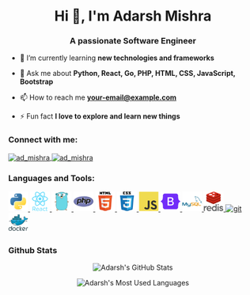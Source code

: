 <h1 align="center">Hi 👋, I'm Adarsh Mishra</h1>
<h3 align="center">A passionate Software Engineer</h3>

- 🌱 I’m currently learning **new technologies and frameworks**

- 💬 Ask me about **Python, React, Go, PHP, HTML, CSS, JavaScript, Bootstrap**

- 📫 How to reach me **your-email@example.com**

- ⚡ Fun fact **I love to explore and learn new things**

<h3 align="left">Connect with me:</h3>
<p align="left">
  <a href="https://www.linkedin.com/in/your-linkedin" target="blank">
    <img align="center" src="https://cdn.jsdelivr.net/npm/simple-icons@3.0.1/icons/linkedin.svg" alt="ad_mishra" height="30" width="40" />
  </a>
  <a href="https://twitter.com/your-twitter" target="blank">
    <img align="center" src="https://cdn.jsdelivr.net/npm/simple-icons@3.0.1/icons/twitter.svg" alt="ad_mishra" height="30" width="40" />
  </a>
</p>

<h3 align="left">Languages and Tools:</h3>
<p align="left"> 
  <a href="https://www.python.org" target="_blank"> 
    <img src="https://raw.githubusercontent.com/devicons/devicon/master/icons/python/python-original.svg" alt="python" width="40" height="40"/> 
  </a> 
  <a href="https://reactjs.org/" target="_blank"> 
    <img src="https://raw.githubusercontent.com/devicons/devicon/master/icons/react/react-original-wordmark.svg" alt="react" width="40" height="40"/> 
  </a> 
  <a href="https://golang.org" target="_blank"> 
    <img src="https://raw.githubusercontent.com/devicons/devicon/master/icons/go/go-original.svg" alt="go" width="40" height="40"/> 
  </a> 
  <a href="https://www.php.net" target="_blank"> 
    <img src="https://raw.githubusercontent.com/devicons/devicon/master/icons/php/php-original.svg" alt="php" width="40" height="40"/> 
  </a> 
  <a href="https://developer.mozilla.org/en-US/docs/Web/HTML" target="_blank"> 
    <img src="https://raw.githubusercontent.com/devicons/devicon/master/icons/html5/html5-original-wordmark.svg" alt="html5" width="40" height="40"/> 
  </a> 
  <a href="https://developer.mozilla.org/en-US/docs/Web/CSS" target="_blank"> 
    <img src="https://raw.githubusercontent.com/devicons/devicon/master/icons/css3/css3-original-wordmark.svg" alt="css3" width="40" height="40"/> 
  </a> 
  <a href="https://www.javascript.com" target="_blank"> 
    <img src="https://raw.githubusercontent.com/devicons/devicon/master/icons/javascript/javascript-original.svg" alt="javascript" width="40" height="40"/> 
  </a> 
  <a href="https://getbootstrap.com" target="_blank"> 
    <img src="https://raw.githubusercontent.com/devicons/devicon/master/icons/bootstrap/bootstrap-plain.svg" alt="bootstrap" width="40" height="40"/> 
  </a> 
  <a href="https://www.mysql.com/" target="_blank"> 
    <img src="https://raw.githubusercontent.com/devicons/devicon/master/icons/mysql/mysql-original-wordmark.svg" alt="mysql" width="40" height="40"/> 
  </a> 
  <a href="https://redis.io" target="_blank"> 
    <img src="https://raw.githubusercontent.com/devicons/devicon/master/icons/redis/redis-original-wordmark.svg" alt="redis" width="40" height="40"/> 
  </a>
  <a href="https://git-scm.com/" target="_blank"> 
    <img src="https://www.vectorlogo.zone/logos/git-scm/git-scm-icon.svg" alt="git" width="40" height="40"/> 
  </a>
  <a href="https://www.docker.com/" target="_blank"> 
    <img src="https://raw.githubusercontent.com/devicons/devicon/master/icons/docker/docker-original-wordmark.svg" alt="docker" width="40" height="40"/> 
  </a> 
</p>

### Github Stats

<p align="center">
  <img src="https://github-readme-stats.vercel.app/api?username=your-github-username&show_icons=true&locale=en" alt="Adarsh's GitHub Stats" />
</p>

<p align="center">
  <img src="https://github-readme-stats.vercel.app/api/top-langs?username=your-github-username&show_icons=true&locale=en&layout=compact" alt="Adarsh's Most Used Languages" />
</p>
